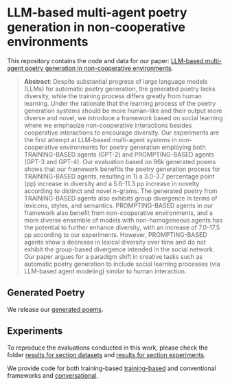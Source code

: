  # LLM-based multi-agent poetry generation in non-cooperative environments

This repository contains the code and data for our paper: [LLM-based multi-agent poetry generation in
non-cooperative environments](https://arxiv.org/abs/2409.03659).

> **Abstract**: 
> Despite substantial progress of large language models (LLMs) for automatic poetry generation, the generated poetry lacks diversity, while the training process differs greatly from human learning. Under the rationale that the learning process of the poetry generation systems should be more human-like and their output more diverse and novel, we introduce a framework based on social learning where we emphasize non-cooperative interactions besides cooperative interactions to encourage diversity. Our experiments are the first attempt at LLM-based multi-agent systems in non-cooperative environments for poetry generation employing both TRAINING-BASED agents (GPT-2) and PROMPTING-BASED agents (GPT-3 and GPT-4). Our evaluation based on 96k generated poems shows that our framework benefits the poetry generation process for TRAINING-BASED agents, resulting in 1) a 3.0-3.7 percentage point (pp) increase in diversity and a 5.6-11.3 pp increase in novelty according to distinct and novel n-grams. The generated poetry from TRAINING-BASED agents also exhibits group divergence in terms of lexicons, styles, and semantics. PROMPTING-BASED agents in our framework also benefit from non-cooperative environments, and a more diverse ensemble of models with non-homogeneous agents has the potential to further enhance diversity, with an increase of 7.0-17.5 pp according to our experiments. However, PROMPTING-BASED agents show a decrease in lexical diversity over time and do not exhibit the group-based divergence intended in the social network. Our paper argues for a paradigm shift in creative tasks such as automatic poetry generation to include social learning processes (via LLM-based agent modeling) similar to human interaction.

## Generated Poetry

We release our [generated poems](dataset/poems). 

## Experiments
To reproduce the evaluations conducted in this work, please check the folder [results for section datasets](results/section_datasets) and [results for section experiments](results/section_experiments).

We provide code for both training-based [training-based](trainable_agents) and conventional frameworks  and [conversational](untrainable_agents). 
